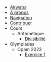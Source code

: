 - [Akwaba](index.md)
- [A propos](about.md)
- [Navigation](navigation.md)
- [Contribuer](support.md)
- Cours
    - Arithmétique
        - [Divisibilité](cours/arithmétique/premier-concepts/divisibility.md)
- Olympiades
    - Opam 2023
        - [Exercice 1](opam/opam-2023/exercise-1.md)
